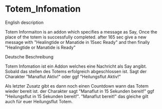 Totem_Infomation
=================

English description

Totem Informaiton is an addon which specifies a message as Say, Once the place of the totem is successfully completed. after 165 sec give a new message with "Healingtide or Manatide in 15sec Ready" and then finally "Healingtide or Manatide is Ready"

Deutsche Beschreibung

Totem Infomation ist ein Addon welches eine Nachricht als Say angibt. Sobald das stellen des Totems erfolgreich abgeschlossen ist. Sagt der Charakter "Manaflut Aktiv!" oder ggf "Heilungsflut Aktiv!"

Als letzter Zusatz gibt es dann noch einen Countdown wann das Totem wieder bereit ist. der Charakter sagt "Manaflut in 15 Sekunden bereit!" ggf "Heilungsflut in 15 Sekunden bereit!". "Manaflut bereit!" das gleiche gilt auch für euer Heilungsflut Totem.